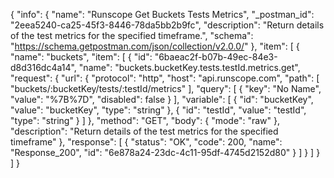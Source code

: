 {
  "info": {
    "name": "Runscope Get Buckets Tests Metrics",
    "_postman_id": "2eea5240-ca25-45f3-8446-78da5bb2b9fc",
    "description": "Return details of the test metrics for the specified timeframe.",
    "schema": "https://schema.getpostman.com/json/collection/v2.0.0/"
  },
  "item": [
    {
      "name": "buckets",
      "item": [
        {
          "id": "6baeac2f-b07b-49ec-84e3-d8d316dc4a14",
          "name": "buckets.bucketKey.tests.testId.metrics.get",
          "request": {
            "url": {
              "protocol": "http",
              "host": "api.runscope.com",
              "path": [
                "buckets/:bucketKey/tests/:testId/metrics"
              ],
              "query": [
                {
                  "key": "No Name",
                  "value": "%7B%7D",
                  "disabled": false
                }
              ],
              "variable": [
                {
                  "id": "bucketKey",
                  "value": "bucketKey",
                  "type": "string"
                },
                {
                  "id": "testId",
                  "value": "testId",
                  "type": "string"
                }
              ]
            },
            "method": "GET",
            "body": {
              "mode": "raw"
            },
            "description": "Return details of the test metrics for the specified timeframe"
          },
          "response": [
            {
              "status": "OK",
              "code": 200,
              "name": "Response_200",
              "id": "6e878a24-23dc-4c11-95df-4745d2152d80"
            }
          ]
        }
      ]
    }
  ]
}